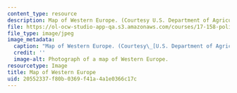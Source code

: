 ```yaml
---
content_type: resource
description: Map of Western Europe. (Courtesy U.S. Department of Agriculture.)
file: https://ol-ocw-studio-app-qa.s3.amazonaws.com/courses/17-158-political-economy-of-western-europe-spring-2003/20552337f80b0369f41a4a1e0366c17c_17-158s03.jpg
file_type: image/jpeg
image_metadata:
  caption: "Map of Western Europe. (Courtesy\_[U.S. Department of Agriculture](http://www.usda.gov/).)"
  credit: ''
  image-alt: Photograph of a map of Western Europe.
resourcetype: Image
title: Map of Western Europe
uid: 20552337-f80b-0369-f41a-4a1e0366c17c
---
```

